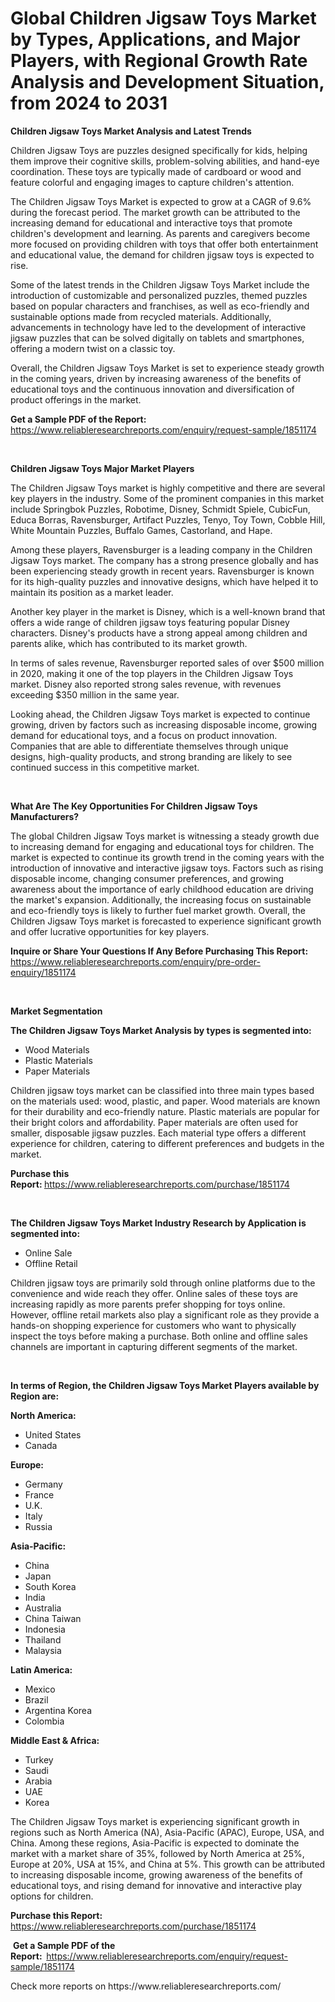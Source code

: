 <p><h1>Global Children Jigsaw Toys Market by Types, Applications, and Major Players, with Regional Growth Rate Analysis and Development Situation, from 2024 to 2031</h1></p><p><strong>Children Jigsaw Toys Market Analysis and Latest Trends</strong></p>
<p><p>Children Jigsaw Toys are puzzles designed specifically for kids, helping them improve their cognitive skills, problem-solving abilities, and hand-eye coordination. These toys are typically made of cardboard or wood and feature colorful and engaging images to capture children's attention.</p><p>The Children Jigsaw Toys Market is expected to grow at a CAGR of 9.6% during the forecast period. The market growth can be attributed to the increasing demand for educational and interactive toys that promote children's development and learning. As parents and caregivers become more focused on providing children with toys that offer both entertainment and educational value, the demand for children jigsaw toys is expected to rise.</p><p>Some of the latest trends in the Children Jigsaw Toys Market include the introduction of customizable and personalized puzzles, themed puzzles based on popular characters and franchises, as well as eco-friendly and sustainable options made from recycled materials. Additionally, advancements in technology have led to the development of interactive jigsaw puzzles that can be solved digitally on tablets and smartphones, offering a modern twist on a classic toy.</p><p>Overall, the Children Jigsaw Toys Market is set to experience steady growth in the coming years, driven by increasing awareness of the benefits of educational toys and the continuous innovation and diversification of product offerings in the market.</p></p>
<p><strong>Get a Sample PDF of the Report:&nbsp;</strong> <a href="https://www.reliableresearchreports.com/enquiry/request-sample/1851174">https://www.reliableresearchreports.com/enquiry/request-sample/1851174</a></p>
<p>&nbsp;</p>
<p><strong>Children Jigsaw Toys Major Market Players</strong></p>
<p><p>The Children Jigsaw Toys market is highly competitive and there are several key players in the industry. Some of the prominent companies in this market include Springbok Puzzles, Robotime, Disney, Schmidt Spiele, CubicFun, Educa Borras, Ravensburger, Artifact Puzzles, Tenyo, Toy Town, Cobble Hill, White Mountain Puzzles, Buffalo Games, Castorland, and Hape. </p><p>Among these players, Ravensburger is a leading company in the Children Jigsaw Toys market. The company has a strong presence globally and has been experiencing steady growth in recent years. Ravensburger is known for its high-quality puzzles and innovative designs, which have helped it to maintain its position as a market leader.</p><p>Another key player in the market is Disney, which is a well-known brand that offers a wide range of children jigsaw toys featuring popular Disney characters. Disney's products have a strong appeal among children and parents alike, which has contributed to its market growth.</p><p>In terms of sales revenue, Ravensburger reported sales of over $500 million in 2020, making it one of the top players in the Children Jigsaw Toys market. Disney also reported strong sales revenue, with revenues exceeding $350 million in the same year.</p><p>Looking ahead, the Children Jigsaw Toys market is expected to continue growing, driven by factors such as increasing disposable income, growing demand for educational toys, and a focus on product innovation. Companies that are able to differentiate themselves through unique designs, high-quality products, and strong branding are likely to see continued success in this competitive market.</p></p>
<p>&nbsp;</p>
<p><strong>What Are The Key Opportunities For Children Jigsaw Toys Manufacturers?</strong></p>
<p><p>The global Children Jigsaw Toys market is witnessing a steady growth due to increasing demand for engaging and educational toys for children. The market is expected to continue its growth trend in the coming years with the introduction of innovative and interactive jigsaw toys. Factors such as rising disposable income, changing consumer preferences, and growing awareness about the importance of early childhood education are driving the market's expansion. Additionally, the increasing focus on sustainable and eco-friendly toys is likely to further fuel market growth. Overall, the Children Jigsaw Toys market is forecasted to experience significant growth and offer lucrative opportunities for key players.</p></p>
<p><strong>Inquire or Share Your Questions If Any Before Purchasing This Report:</strong> <a href="https://www.reliableresearchreports.com/enquiry/pre-order-enquiry/1851174">https://www.reliableresearchreports.com/enquiry/pre-order-enquiry/1851174</a></p>
<p>&nbsp;</p>
<p><strong>Market Segmentation</strong></p>
<p><strong>The Children Jigsaw Toys Market Analysis by types is segmented into:</strong></p>
<p><ul><li>Wood Materials</li><li>Plastic Materials</li><li>Paper Materials</li></ul></p>
<p><p>Children jigsaw toys market can be classified into three main types based on the materials used: wood, plastic, and paper. Wood materials are known for their durability and eco-friendly nature. Plastic materials are popular for their bright colors and affordability. Paper materials are often used for smaller, disposable jigsaw puzzles. Each material type offers a different experience for children, catering to different preferences and budgets in the market.</p></p>
<p><strong>Purchase this Report:&nbsp;</strong><a href="https://www.reliableresearchreports.com/purchase/1851174">https://www.reliableresearchreports.com/purchase/1851174</a></p>
<p>&nbsp;</p>
<p><strong>The Children Jigsaw Toys Market Industry Research by Application is segmented into:</strong></p>
<p><ul><li>Online Sale</li><li>Offline Retail</li></ul></p>
<p><p>Children jigsaw toys are primarily sold through online platforms due to the convenience and wide reach they offer. Online sales of these toys are increasing rapidly as more parents prefer shopping for toys online. However, offline retail markets also play a significant role as they provide a hands-on shopping experience for customers who want to physically inspect the toys before making a purchase. Both online and offline sales channels are important in capturing different segments of the market.</p></p>
<p>&nbsp;</p>
<p><strong>In terms of Region, the Children Jigsaw Toys Market Players available by Region are:</strong></p>
<p>
    <p> <strong> North America: </strong>
        <ul>
            <li>United States</li>
            <li>Canada</li>
        </ul>
        </p> 
    <p> <strong> Europe: </strong>
        <ul>
            <li>Germany</li>
            <li>France</li>
            <li>U.K.</li>
            <li>Italy</li>
            <li>Russia</li>
        </ul>
        </p> 
    <p> <strong> Asia-Pacific: </strong>
        <ul>
            <li>China</li>
            <li>Japan</li>
            <li>South Korea</li>
            <li>India</li>
            <li>Australia</li>
            <li>China Taiwan</li>
            <li>Indonesia</li>
            <li>Thailand</li>
            <li>Malaysia</li>
        </ul>
        </p> 
    <p> <strong> Latin America: </strong>
        <ul>
            <li>Mexico</li>
            <li>Brazil</li>
            <li>Argentina Korea</li>
            <li>Colombia</li>
        </ul>
        </p> 
    <p> <strong> Middle East & Africa: </strong>
        <ul>
            <li>Turkey</li>
            <li>Saudi</li>
            <li>Arabia</li>
            <li>UAE</li>
            <li>Korea</li>
        </ul>
    </p>
    </p>
<p><p>The Children Jigsaw Toys market is experiencing significant growth in regions such as North America (NA), Asia-Pacific (APAC), Europe, USA, and China. Among these regions, Asia-Pacific is expected to dominate the market with a market share of 35%, followed by North America at 25%, Europe at 20%, USA at 15%, and China at 5%. This growth can be attributed to increasing disposable income, growing awareness of the benefits of educational toys, and rising demand for innovative and interactive play options for children.</p></p>
<p><strong>Purchase this Report: </strong><a href="https://www.reliableresearchreports.com/purchase/1851174">https://www.reliableresearchreports.com/purchase/1851174</a></p>
<p>&nbsp;<strong>Get a Sample PDF of the Report:&nbsp;&nbsp;</strong><a href="https://www.reliableresearchreports.com/enquiry/request-sample/1851174">https://www.reliableresearchreports.com/enquiry/request-sample/1851174</a></p>
<p><strong></strong></p>
<p>Check more reports on https://www.reliableresearchreports.com/</p>
